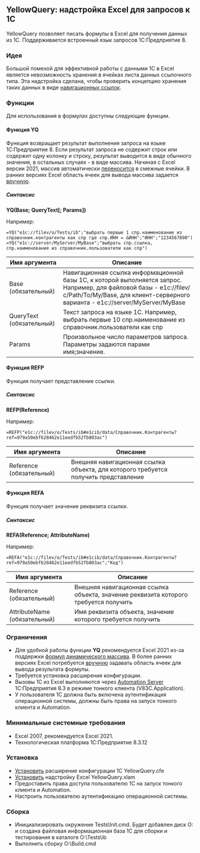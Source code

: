 ## YellowQuery: надстройка Excel для запросов к 1С

YellowQuery позволяет писать формулы в Excel для получения данных из 1С. Поддерживается встроенный язык запросов 1С:Предприятие 8.

### Идея

Большой помехой для эффективной работы с данными 1С в Excel является невозможность хранения в ячейках листа данных ссылочного типа. Эта надстройка сделана, чтобы проверить концепцию хранения таких данных в виде [навигационных ссылок](https://tinyurl.com/ytps9xyt).

### Функции

Для использования в формулах доступны следующие функции.

#### Функция YQ

Функция возвращает результат выполнения запроса на языке 1С:Предприятие 8. Если результат запроса не содержит строк или содержит одну колонку и строку, результат выводится в виде обычного значения, в остальных случаях - в виде массива. Начиная с Excel версии  2021, массив автоматически [переносится](https://support.microsoft.com/en-us/office/dynamic-array-formulas-and-spilled-array-behavior-205c6b06-03ba-4151-89a1-87a7eb36e531) в смежные ячейки. В ранних версиях Excel область ячеек для вывода массива задается [вручную](https://support.microsoft.com/en-us/office/guidelines-and-examples-of-array-formulas-7d94a64e-3ff3-4686-9372-ecfd5caa57c7).

##### Синтаксис

**YQ(Base; QueryText[; Params])**

Например:

    =YQ("e1c://filev/o/Tests/ib";"выбрать первые 1 спр.наименование из справочник.контрагенты как спр где спр.ИНН = &ИНН";"ИНН";"1234567890")
    =YQ("e1c://server/MyServer/MyBase";"выбрать спр.ссылка, спр.наименование из справочник.пользователи как спр")

| Имя аргумента | Описание |
|-----|-----|
| Base (обязательный) | Навигационная ссылка информационной базы 1С, к которой выполняется запрос. Например, для файловой базы - e1c://filev/с/Path/To/My/Base, для клиент-серверного варианта - e1c://server/MyServer/MyBase |
| QueryText (обязательный) | Текст запроса на языке 1С. Например, выбрать первые 10 спр.наименование из справочник.пользователи как спр |
| Params | Произвольное число параметров запроса. Параметры задаются парами имя;значение.|

#### Функция REFP

Функция получает представление ссылки.

##### Синтаксис

**REFP(Reference)**

Например:

    =REFP("e1c://filev/o/Tests/ib#e1cib/data/Справочник.Контрагенты?ref=979a50ebf628462e11eedfb52fb803ac")

| Имя аргумента | Описание |
|-----|-----|
| Reference (обязательный) | Внешняя навигационная ссылка объекта, для которого требуется получить представление |

#### Функция REFA

Функция получает значение реквизита ссылки.

##### Синтаксис

**REFA(Reference; AttributeName)**

Например:

    =REFA("e1c://filev/o/Tests/ib#e1cib/data/Справочник.Контрагенты?ref=979a50ebf628462e11eedfb52fb803ac";"Код")

| Имя аргумента | Описание |
|-----|-----|
| Reference (обязательный) | Внешняя навигационная ссылка объекта, значение реквизита которого требуется получить |
| AttributeName (обязательный) | Имя реквизита объекта, значение которого требуется получить |

### Ограничения

- Для удобной работы функции **YQ** рекомендуется Excel 2021 из-за поддержки [формул динамического массива](https://support.microsoft.com/en-us/office/dynamic-array-formulas-and-spilled-array-behavior-205c6b06-03ba-4151-89a1-87a7eb36e531). В более ранних версиях Excel потребуется [вручную](https://support.microsoft.com/en-us/office/guidelines-and-examples-of-array-formulas-7d94a64e-3ff3-4686-9372-ecfd5caa57c7) задавать область ячеек для вывода результата формулы.
- Требуется установка расширения конфигурации.
- Вызовы 1С из Excel выполняются через [Automation Server](https://ru.wikipedia.org/wiki/Microsoft_OLE_Automation) 1С:Предприятия 8.3 в режиме тонкого клиента (V83C.Application).
- У пользователя 1С должна быть включена аутентификация операционной системы, должны быть права на запуск тонкого клиента и Automation.

### Минимальные системные требования

- Excel 2007, рекомендуется Excel 2021.
- Технологическая платформа 1С:Предприятие 8.3.12

### Установка

- [Установить](https://tinyurl.com/5f9pt6ez) расширение конфигурации 1С YellowQuery.cfe
- [Установить](https://support.microsoft.com/en-us/office/add-or-remove-add-ins-in-excel-0af570c4-5cf3-4fa9-9b88-403625a0b460) надстройку Excel YellowQuery.xlam
- Предоставить права доступа пользователю 1С на запуск тонкого клиента и Automation.
- Настроить пользователю аутентификацию операционной системы.

### Сборка

- Инициализировать окружение Tests\Init.cmd. Будет добавлен диск O: и создана файловая информационная база 1С для сборки и тестирования в каталоге O:\Tests\ib
- Выполнить сборку O:\Build.cmd
